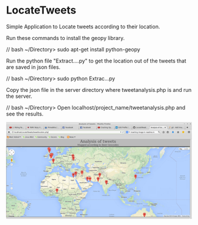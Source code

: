 LocateTweets
============

Simple Application to Locate tweets according to their location.

Run these commands to install the geopy library.

//  bash ~/Directory> sudo apt-get install python-geopy



Run the python file "Extract....py" to get the location out of the tweets that are saved in json files.

//  bash ~/Directory> sudo python Extrac...py



Copy the json file in the server directory where tweetanalysis.php is and run the server. 

//  bash ~/Directory> Open localhost/project_name/tweetanalysis.php and see the results.


![LocateTweets](https://raw.githubusercontent.com/chowmean/LocateTweets/master/tweetlocation.png)
